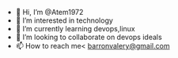 - 👋 Hi, I’m @Atem1972
- 👀 I’m interested in technology
- 🌱 I’m currently learning devops,linux
- 💞️ I’m looking to collaborate on devops ideals
- 📫 How to reach me< barronvalery@gmail.com

<!---
Atem1972/Atem1972 is a ✨ special ✨ repository because its `README.md` (this file) appears on your GitHub profile.
You can click the Preview link to take a look at your changes.
--->
